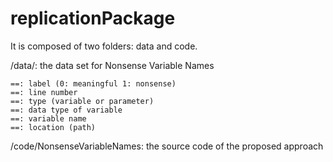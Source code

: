 # replicationPackage

It is composed of two folders: data and code.

/data/: the data set for Nonsense Variable Names

    ==: label (0: meaningful 1: nonsense)
    ==: line number
    ==: type (variable or parameter)
    ==: data type of variable 
    ==: variable name
    ==: location (path)
    
/code/NonsenseVariableNames: the source code of the proposed approach
